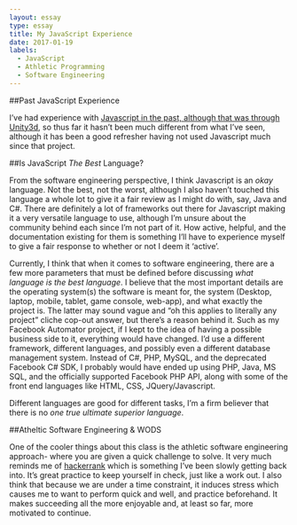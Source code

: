 ```yaml
---
layout: essay
type: essay
title: My JavaScript Experience
date: 2017-01-19
labels:
  - JavaScript
  - Athletic Programming
  - Software Engineering
---
```


##Past JavaScript Experience

I’ve had experience with [Javascript in the past, although that was through Unity3d](https://senderjosh.github.io/projects/StudyBuddy), so thus far it hasn’t been much different from what I’ve seen, although it has been a good refresher having not used Javascript much since that project.

##Is JavaScript <i>The Best</i> Language?

From the software engineering perspective, I think Javascript is an <i>okay</i> language. Not the best, not the worst, although I also haven’t touched this language a whole lot to give it a fair review as I might do with, say, Java and C#. There are definitely a lot of frameworks out there for Javascript making it a very versatile language to use, although I’m unsure about the community behind each since I’m not part of it. How active, helpful, and the documentation existing for them is something I’ll have to experience myself to give a fair response to whether or not I deem it ‘active’. 

Currently, I think that when it comes to software engineering, there are a few more parameters that must be defined before discussing <i>what language is the best language</i>. I believe that the most important details are the operating system(s) the software is meant for, the system (Desktop, laptop, mobile, tablet, game console, web-app), and what exactly the project is. The latter may sound vague and “oh this applies to literally any project” cliche cop-out answer, but there’s a reason behind it. Such as my Facebook Automator project, if I kept to the idea of having a possible business side to it, everything would have changed. I’d use a different framework, different languages, and possibly even a different database management system. Instead of C#, PHP, MySQL, and the deprecated Facebook C# SDK, I probably would have ended up using PHP, Java, MS SQL, and the officially supported Facebook PHP API, along with some of the front end languages like HTML, CSS, JQuery/Javascript.

Different languages are good for different tasks, I’m a firm believer that there is no <i>one true ultimate superior language</i>.

##Atheltic Software Engineering & WODS

One of the cooler things about this class is the athletic software engineering approach- where you are given a quick challenge to solve. It very much reminds me of [hackerrank](https://www.hackerrank.com/) which is something I’ve been slowly getting back into. It’s great practice to keep yourself in check, just like a work out. I also think that because we are under a time constraint, it induces stress which causes me to want to perform quick and well, and practice beforehand. It makes succeeding all the more enjoyable and, at least so far, more motivated to continue.
